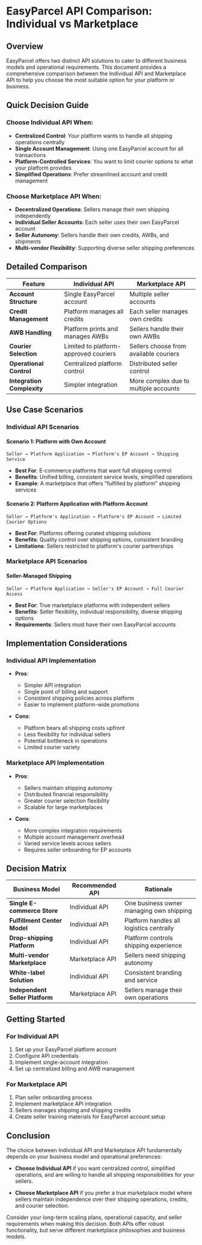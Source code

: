 # EasyParcel API Comparison: Individual vs Marketplace

## Overview

EasyParcel offers two distinct API solutions to cater to different business models and operational requirements. This document provides a comprehensive comparison between the Individual API and Marketplace API to help you choose the most suitable option for your platform or business.

## Quick Decision Guide

### Choose Individual API When:
- **Centralized Control**: Your platform wants to handle all shipping operations centrally
- **Single Account Management**: Using one EasyParcel account for all transactions
- **Platform-Controlled Services**: You want to limit courier options to what your platform provides
- **Simplified Operations**: Prefer streamlined account and credit management

### Choose Marketplace API When:
- **Decentralized Operations**: Sellers manage their own shipping independently
- **Individual Seller Accounts**: Each seller uses their own EasyParcel account
- **Seller Autonomy**: Sellers handle their own credits, AWBs, and shipments
- **Multi-vendor Flexibility**: Supporting diverse seller shipping preferences

## Detailed Comparison

| Feature | Individual API | Marketplace API |
|---------|----------------|-----------------|
| **Account Structure** | Single EasyParcel account | Multiple seller accounts |
| **Credit Management** | Platform manages all credits | Each seller manages own credits |
| **AWB Handling** | Platform prints and manages AWBs | Sellers handle their own AWBs |
| **Courier Selection** | Limited to platform-approved couriers | Sellers choose from available couriers |
| **Operational Control** | Centralized platform control | Distributed seller control |
| **Integration Complexity** | Simpler integration | More complex due to multiple accounts |

## Use Case Scenarios

### Individual API Scenarios

#### Scenario 1: Platform with Own Account
```
Seller → Platform Application → Platform's EP Account → Shipping Service
```
- **Best For**: E-commerce platforms that want full shipping control
- **Benefits**: Unified billing, consistent service levels, simplified operations
- **Example**: A marketplace that offers "fulfilled by platform" shipping services

#### Scenario 2: Platform Application with Platform Account
```
Seller → Platform's Application → Platform's EP Account → Limited Courier Options
```
- **Best For**: Platforms offering curated shipping solutions
- **Benefits**: Quality control over shipping options, consistent branding
- **Limitations**: Sellers restricted to platform's courier partnerships

### Marketplace API Scenarios

#### Seller-Managed Shipping
```
Seller → Platform Application → Seller's EP Account → Full Courier Access
```
- **Best For**: True marketplace platforms with independent sellers
- **Benefits**: Seller flexibility, individual responsibility, diverse shipping options
- **Requirements**: Sellers must have their own EasyParcel accounts

## Implementation Considerations

### Individual API Implementation
- **Pros**:
  - Simpler API integration
  - Single point of billing and support
  - Consistent shipping policies across platform
  - Easier to implement platform-wide promotions

- **Cons**:
  - Platform bears all shipping costs upfront
  - Less flexibility for individual sellers
  - Potential bottleneck in operations
  - Limited courier variety

### Marketplace API Implementation
- **Pros**:
  - Sellers maintain shipping autonomy
  - Distributed financial responsibility
  - Greater courier selection flexibility
  - Scalable for large marketplaces

- **Cons**:
  - More complex integration requirements
  - Multiple account management overhead
  - Varied service levels across sellers
  - Requires seller onboarding for EP accounts

## Decision Matrix

| Business Model | Recommended API | Rationale |
|----------------|----------------|-----------|
| **Single E-commerce Store** | Individual API | One business owner managing own shipping |
| **Fulfillment Center Model** | Individual API | Platform handles all logistics centrally |
| **Drop-shipping Platform** | Individual API | Platform controls shipping experience |
| **Multi-vendor Marketplace** | Marketplace API | Sellers need shipping autonomy |
| **White-label Solution** | Individual API | Consistent branding and service |
| **Independent Seller Platform** | Marketplace API | Sellers manage their own operations |

## Getting Started

### For Individual API
1. Set up your EasyParcel platform account
2. Configure API credentials
3. Implement single-account integration
4. Set up centralized billing and AWB management

### For Marketplace API
1. Plan seller onboarding process
2. Implement marketplace API integration
3. Sellers manages shipping and shipping credits
4. Create seller training materials for EasyParcel account setup

## Conclusion

The choice between Individual API and Marketplace API fundamentally depends on your business model and operational preferences:

- **Choose Individual API** if you want centralized control, simplified operations, and are willing to handle all shipping responsibilities for your sellers.

- **Choose Marketplace API** if you prefer a true marketplace model where sellers maintain independence over their shipping operations, credits, and courier selection.

Consider your long-term scaling plans, operational capacity, and seller requirements when making this decision. Both APIs offer robust functionality, but serve different marketplace philosophies and business models.
